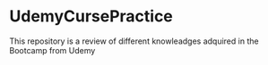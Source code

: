# UdemyCursePractice
This repository is a review of different knowleadges adquired in the Bootcamp from Udemy
